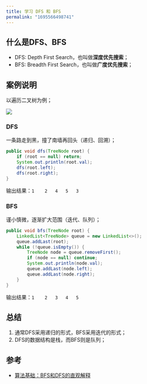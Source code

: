 ```yaml
---
title: 学习 DFS 和 BFS
permalink: "1695566498741"
---
```


## 什么是DFS、BFS

- DFS: Depth First Search，也叫做**深度优先搜索**；
- BFS: Breadth First Search，也叫做**广度优先搜索**；

## 案例说明

以遍历二叉树为例；

![](https://image.caojiantao.site:1024/24241f87252859d67f24913728ec2808.png)

### DFS

一条路走到黑，撞了南墙再回头（递归、回溯）；

```java
public void dfs(TreeNode root) {
    if (root == null) return;
    System.out.println(root.val);
    dfs(root.left);
    dfs(root.right);
}
```

输出结果：`1    2   4   5   3`

### BFS

谨小慎微，逐渐扩大范围（迭代、队列）；

```java
public void bfs(TreeNode root) {
    LinkedList<TreeNode> queue = new LinkedList<>();
    queue.addLast(root);
    while (!queue.isEmpty()) {
        TreeNode node = queue.removeFirst();
        if (node == null) continue;
        System.out.println(node.val);
        queue.addLast(node.left);
        queue.addLast(node.right);
    }
}
```

输出结果：`1    2   3   4   5`

## 总结

1. 通常DFS采用递归的形式，BFS采用迭代的形式；
2. DFS的数据结构是栈，而BFS则是队列；

## 参考

- [算法基础：BFS和DFS的直观解释](https://cuijiahua.com/blog/2018/01/alogrithm_10.html)